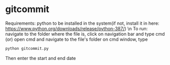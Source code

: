 # gitcommit
Requirements: python to be installed in the system(if not, install it in here: https://www.python.org/downloads/release/python-387/) \n
To run:
navigate to the folder where the file is, click on navigation bar and type cmd
(or)
open cmd and navigate to the file's folder
on cmd window, type
```python
python gitcommit.py
```
Then enter the start and end date
